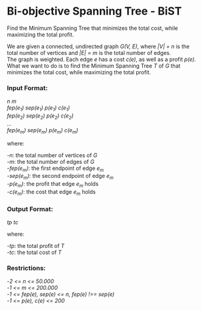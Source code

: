 # Bi-objective Spanning Tree - BiST

Find the Minimum Spanning Tree that minimizes the total cost, while maximizing the total profit.<br />

We are given a connected, undirected graph _G(V, E)_, where _|V| = n_ is the total number of vertices and _|E| = m_ is the total number of edges.<br />
The graph is weighted. Each edge _e_ has a cost _c(e)_, as well as a profit _p(e)_.<br />
What we want to do is to find the Minimum Spanning Tree _T_ of _G_ that minimizes the total cost, while maximizing the total profit.<br />

### Input Format:
_n m_<br />
_fep(e<sub>1</sub>) sep(e<sub>1</sub>) p(e<sub>1</sub>) c(e<sub>1</sub>)_<br />
_fep(e<sub>2</sub>) sep(e<sub>2</sub>) p(e<sub>2</sub>) c(e<sub>2</sub>)_<br />
_..._<br />
_fep(e<sub>m</sub>) sep(e<sub>m</sub>) p(e<sub>m</sub>) c(e<sub>m</sub>)_<br />

where:<br />

-_n_: the total number of vertices of _G_<br />
-_m_: the total number of edges of _G_<br />
-_fep(e<sub>m</sub>)_: the first endpoint of edge _e<sub>m</sub>_<br />
-_sep(e<sub>m</sub>)_: the second endpoint of edge _e<sub>m</sub>_<br />
-_p(e<sub>m</sub>)_: the profit that edge _e<sub>m</sub>_ holds<br />
-_c(e<sub>m</sub>)_: the cost that edge _e<sub>m</sub>_ holds<br />

### Output Format:
_tp tc_<br />

where:<br />

-_tp_: the total profit of _T_<br />
-_tc_: the total cost of _T_<br />

### Restrictions:
-_2 <= n <= 50.000_<br />
-_1 <= m <= 200.000_<br />
-_1 <= fep(e), sep(e) <= n, fep(e) !== sep(e)_<br />
-_1 <= p(e), c(e) <= 200_
